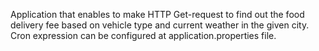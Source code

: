 Application that enables to make HTTP Get-request to find out the food delivery fee based on vehicle type and current weather in the given city. Cron expression can be configured at application.properties file.
